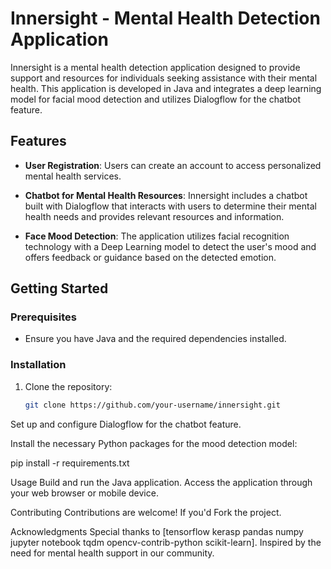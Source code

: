 # Innersight - Mental Health Detection Application

Innersight is a mental health detection application designed to provide support and resources for individuals seeking assistance with their mental health. This application is developed in Java and 
integrates a deep learning model for facial mood detection and utilizes Dialogflow for the chatbot feature.

## Features

- **User Registration**: Users can create an account to access personalized mental health services.

- **Chatbot for Mental Health Resources**: Innersight includes a chatbot built with Dialogflow that interacts with users to determine their mental health needs and provides relevant resources and information.

- **Face Mood Detection**: The application utilizes facial recognition technology with a Deep Learning model to detect the user's mood and offers feedback or guidance based on the detected emotion.

## Getting Started

### Prerequisites

- Ensure you have Java and the required dependencies installed.

### Installation

1. Clone the repository:
   ```sh
   git clone https://github.com/your-username/innersight.git

Set up and configure Dialogflow for the chatbot feature.

Install the necessary Python packages for the mood detection model:

pip install -r requirements.txt


Usage
Build and run the Java application.
Access the application through your web browser or mobile device.


Contributing
Contributions are welcome! If you'd 
Fork the project.



Acknowledgments
Special thanks to 
[tensorflow
kerasp
pandas
numpy
jupyter
notebook
tqdm
opencv-contrib-python
scikit-learn].
Inspired by the need for mental health support in our community.

